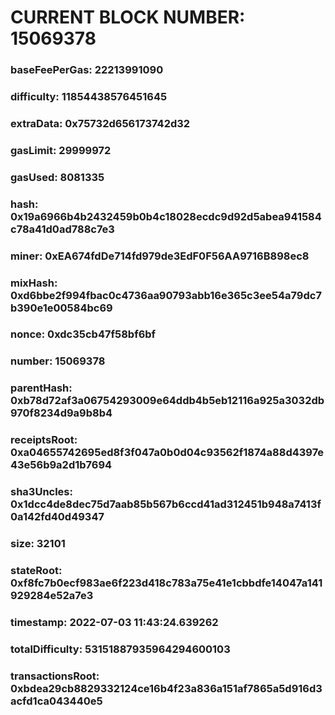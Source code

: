 # CURRENT BLOCK NUMBER: 15069378

### baseFeePerGas: 22213991090
### difficulty: 11854438576451645
### extraData: 0x75732d656173742d32
### gasLimit: 29999972
### gasUsed: 8081335
### hash: 0x19a6966b4b2432459b0b4c18028ecdc9d92d5abea941584c78a41d0ad788c7e3
### miner: 0xEA674fdDe714fd979de3EdF0F56AA9716B898ec8
### mixHash: 0xd6bbe2f994fbac0c4736aa90793abb16e365c3ee54a79dc7b390e1e00584bc69
### nonce: 0xdc35cb47f58bf6bf
### number: 15069378
### parentHash: 0xb78d72af3a06754293009e64ddb4b5eb12116a925a3032db970f8234d9a9b8b4
### receiptsRoot: 0xa04655742695ed8f3f047a0b0d04c93562f1874a88d4397e43e56b9a2d1b7694
### sha3Uncles: 0x1dcc4de8dec75d7aab85b567b6ccd41ad312451b948a7413f0a142fd40d49347
### size: 32101
### stateRoot: 0xf8fc7b0ecf983ae6f223d418c783a75e41e1cbbdfe14047a141929284e52a7e3
### timestamp: 2022-07-03 11:43:24.639262
### totalDifficulty: 53151887935964294600103
### transactionsRoot: 0xbdea29cb8829332124ce16b4f23a836a151af7865a5d916d3acfd1ca043440e5
